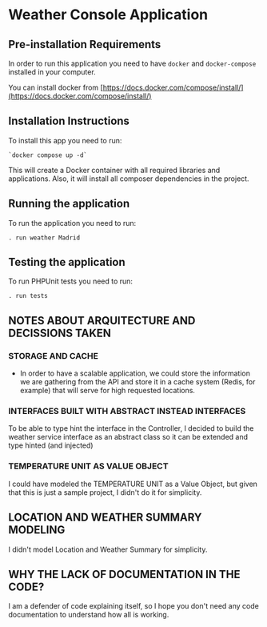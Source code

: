 # Weather Console Application

## Pre-installation Requirements
In order to run this application you need to have `docker` and `docker-compose` installed in your computer.

You can install docker from [https://docs.docker.com/compose/install/](https://docs.docker.com/compose/install/)

## Installation Instructions
To install this app you need to run:

```
`docker compose up -d`
```

This will create a Docker container with all required libraries and applications. Also, it will install all composer dependencies in the project.

## Running the application
To run the application you need to run:

```shell script
. run weather Madrid
```

## Testing the application
To run PHPUnit tests you need to run:

```shell script
. run tests
```

## NOTES ABOUT ARQUITECTURE AND DECISSIONS TAKEN

###  STORAGE AND CACHE
- In order to have a scalable application, we could store the information we are gathering from the API and store it in a cache system (Redis, for example) that will serve for high requested locations.

### INTERFACES BUILT WITH ABSTRACT INSTEAD INTERFACES

To be able to type hint the interface in the Controller, I decided to build the weather service interface as an abstract class so it can be extended and type hinted (and injected)

### TEMPERATURE UNIT AS VALUE OBJECT
I could have modeled the TEMPERATURE UNIT as a Value Object, but given that this is just a sample project, I didn't do it for simplicity.

## LOCATION AND WEATHER SUMMARY MODELING
I didn't model Location and Weather Summary for simplicity.

## WHY THE LACK OF DOCUMENTATION IN THE CODE?
I am a defender of code explaining itself, so I hope you don't need any code documentation to understand how all is working.
